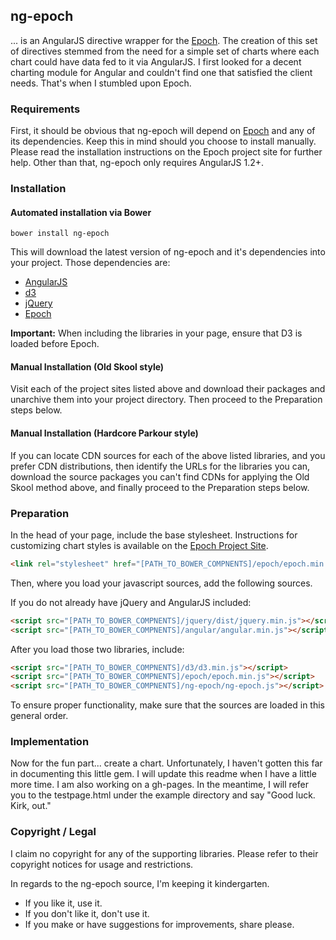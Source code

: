 ## ng-epoch

... is an AngularJS directive wrapper for the [Epoch](https://github.com/fastly/epoch).
The creation of this set of directives stemmed from the need for a simple set of
charts where each chart could have data fed to it via AngularJS. I first looked
for a decent charting module for Angular and couldn't find one that satisfied the
client needs. That's when I stumbled upon Epoch.

### Requirements

First, it should be obvious that ng-epoch will depend on [Epoch](https://github.com/fastly/epoch)
and any of its dependencies. Keep this in mind should you choose to install
manually. Please read the installation instructions on the Epoch project site
for further help. Other than that, ng-epoch only requires AngularJS 1.2+.

### Installation

#### Automated installation via Bower

```
bower install ng-epoch
```

This will download the latest version of ng-epoch and it's dependencies into
your project. Those dependencies are:

* [AngularJS](https://angularjs.org/)
* [d3](https://github.com/mbostock/d3)
* [jQuery](http://jquery.com/)
* [Epoch](https://github.com/fastly/epoch)

**Important:** When including the libraries in your page, ensure that D3 is
loaded before Epoch.

#### Manual Installation (Old Skool style)

Visit each of the project sites listed above and download their packages and
unarchive them into your project directory. Then proceed to the Preparation
steps below.

#### Manual Installation (Hardcore Parkour style)

If you can locate CDN sources for each of the above listed libraries, and you
prefer CDN distributions, then identify the URLs for the libraries you can,
download the source packages you can't find CDNs for applying the Old Skool
method above, and finally proceed to the Preparation steps below.

### Preparation

In the head of your page, include the base stylesheet. Instructions for customizing
chart styles is available on the [Epoch Project Site](http://fastly.github.io/epoch).

```html
<link rel="stylesheet" href="[PATH_TO_BOWER_COMPNENTS]/epoch/epoch.min.css" />
```

Then, where you load your javascript sources, add the following sources.

If you do not already have jQuery and AngularJS included:

```html
<script src="[PATH_TO_BOWER_COMPNENTS]/jquery/dist/jquery.min.js"></script>
<script src="[PATH_TO_BOWER_COMPNENTS]/angular/angular.min.js"></script>
```

After you load those two libraries, include:

```html
<script src="[PATH_TO_BOWER_COMPNENTS]/d3/d3.min.js"></script>
<script src="[PATH_TO_BOWER_COMPNENTS]/epoch/epoch.min.js"></script>
<script src="[PATH_TO_BOWER_COMPNENTS]/ng-epoch/ng-epoch.js"></script>
```

To ensure proper functionality, make sure that the sources are loaded in this
general order.

### Implementation

Now for the fun part... create a chart. Unfortunately, I haven't gotten this far
in documenting this little gem. I will update this readme when I have a little
more time. I am also working on a gh-pages. In the meantime, I will refer you
to the testpage.html under the example directory and say "Good luck. Kirk, out."

### Copyright / Legal

I claim no copyright for any of the supporting libraries. Please refer to their
copyright notices for usage and restrictions.

In regards to the ng-epoch source, I'm keeping it kindergarten.

* If you like it, use it.
* If you don't like it, don't use it.
* If you make or have suggestions for improvements, share please.
